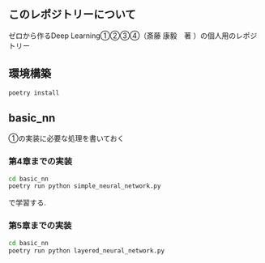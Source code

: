 ## このレポジトリーについて
ゼロから作るDeep Learning①②③④（斎藤 康毅　著 ）の個人用のレポジトリー

## 環境構築
```bash
poetry install
```
## basic_nn
①の実装に必要な処理を書いておく

### 第4章までの実装
```bash
cd basic_nn
poetry run python simple_neural_network.py
```
で学習する.

### 第5章までの実装
```bash
cd basic_nn
poetry run python layered_neural_network.py
```